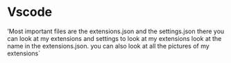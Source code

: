 # Vscode
’Most important files are the extensions.json and the settings.json
there you can look at my extensions and settings
to look at my extensions look at the name in the extensions.json.
you can also look at all the pictures of my extensions`
